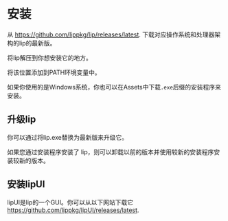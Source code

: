 # 安装

从 <https://github.com/lippkg/lip/releases/latest>. 下载对应操作系统和处理器架构的lip的最新版。

将lip解压到你想安装它的地方。

将该位置添加到PATH环境变量中。

如果你使用的是Windows系统，你也可以在Assets中下载`.exe`后缀的安装程序来安装。

## 升级lip

你可以通过将lip.exe替换为最新版来升级它。

如果您通过安装程序安装了 lip，则可以卸载以前的版本并使用较新的安装程序安装较新的版本。

## 安装lipUI

lipUI是lip的一个GUI。你可以从以下网站下载它 <https://github.com/lippkg/lipUI/releases/latest>.

